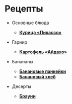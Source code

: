 # Рецепты

- Основные блюда
	- [**Курица «Пикассо»**](picaso.md)

- Гарнир
	- [**Картофель «Айдахо»**](idaho.md)

- Банананы
	- [**Банановые панкейки**](banana_pancake.md)
	- [**Банановый хлеб**](babana_bread.md)

- Десерты
	- [**Брауни**](brownie.md)

